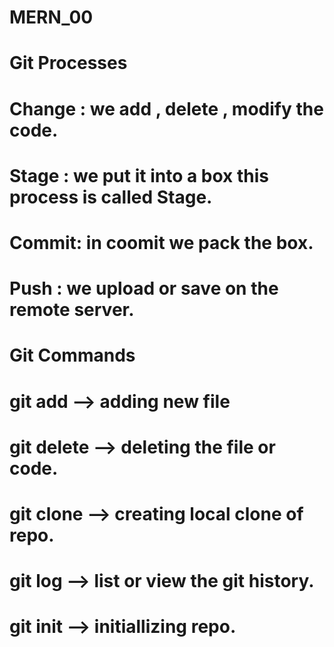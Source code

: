 # MERN_00
# Git Processes
# Change : we add , delete , modify the code.
# Stage : we put it into a box this process is called Stage.
# Commit: in coomit we pack the box. 
# Push : we upload or save on the remote server.
# Git Commands
# git add --> adding new file 
# git delete --> deleting the file or code.
# git clone --> creating local clone of repo. 
# git log --> list or view the git history.
# git init --> initiallizing repo.
